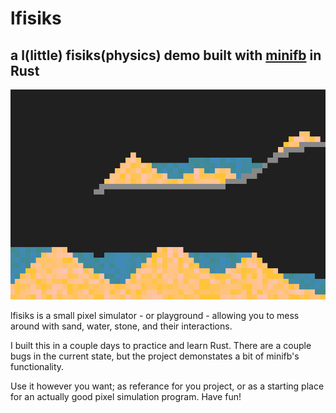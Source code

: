 # lfisiks
## a l(little) fisiks(physics) demo built with [minifb](https://github.com/emoon/rust_minifb) in Rust 

![image of demo](image.png "Screenshot of the demo")

lfisiks is a small pixel simulator - or playground - allowing you to mess around with sand, water, stone, and their interactions.

I built this in a couple days to practice and learn Rust. There are a couple bugs in the current state, but the project demonstates a bit of minifb's functionality.

Use it however you want; as referance for you project, or as a starting place for an actually good pixel simulation program. Have fun!

